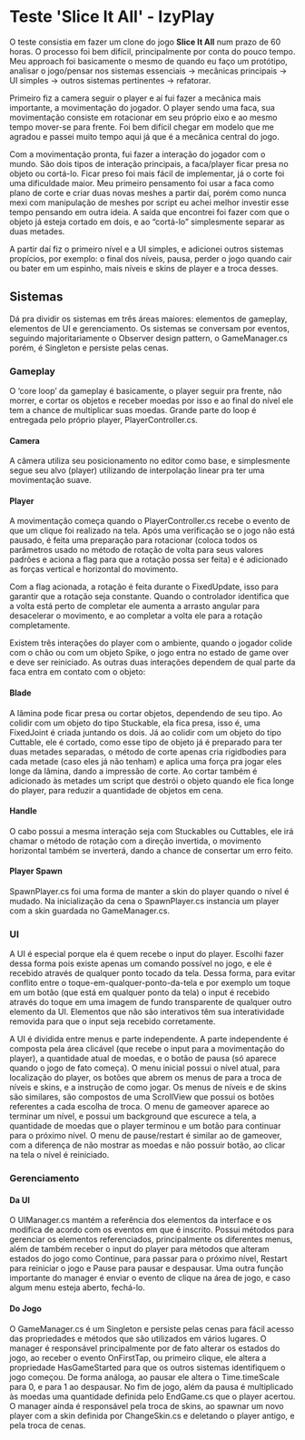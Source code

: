 # Teste 'Slice It All' - IzyPlay

O teste consistia em fazer um clone do jogo **Slice It All** num prazo de 60 horas. O processo foi bem difícil, principalmente por conta do pouco tempo. Meu approach foi basicamente o mesmo de quando eu faço um protótipo, analisar o jogo/pensar nos sistemas essenciais → mecânicas principais → UI simples → outros sistemas pertinentes → refatorar.

Primeiro fiz a camera seguir o player e aí fui fazer a mecânica mais importante, a movimentação do jogador. O player sendo uma faca, sua movimentação consiste em rotacionar em seu próprio eixo e ao mesmo tempo mover-se para frente. Foi bem difícil chegar em modelo que me agradou e passei muito tempo aqui já que é a mecânica central do jogo.

Com a movimentação pronta, fui fazer a interação do jogador com o mundo. São dois tipos de interação principais, a faca/player ficar presa no objeto ou cortá-lo. Ficar preso foi mais fácil de implementar, já o corte foi uma dificuldade maior. Meu primeiro pensamento foi usar a faca como plano de corte e criar duas novas meshes a partir daí, porém como nunca mexi com manipulação de meshes por script eu achei melhor investir esse tempo pensando em outra ideia. A saída que encontrei foi fazer com que o objeto já esteja cortado em dois, e ao “cortá-lo” simplesmente separar as duas metades.

A partir daí fiz o primeiro nível e a UI simples, e adicionei outros sistemas propícios, por exemplo: o final dos níveis, pausa, perder o jogo quando cair ou bater em um espinho, mais níveis e skins de player e a troca desses.

## Sistemas

Dá pra dividir os sistemas em três áreas maiores: elementos de gameplay, elementos de UI e gerenciamento. Os sistemas se conversam por eventos, seguindo majoritariamente o Observer design pattern, o GameManager.cs porém, é Singleton e persiste pelas cenas.

### Gameplay

O ‘core loop’ da gameplay é basicamente, o player seguir pra frente, não morrer, e cortar os objetos e receber moedas por isso e ao final do nível ele tem a chance de multiplicar suas moedas. Grande parte do loop é entregada pelo próprio player, PlayerController.cs.

#### Camera

A câmera utiliza seu posicionamento no editor como base, e simplesmente segue seu alvo (player) utilizando de interpolação linear pra ter uma movimentação suave.

#### Player

A movimentação começa quando o PlayerController.cs recebe o evento de que um clique foi realizado na tela. Após uma verificação se o jogo não está pausado, é feita uma preparação para rotacionar (coloca todos os parâmetros usado no método de rotação de volta para seus valores padrões e aciona a flag para que a rotação possa ser feita) e é adicionado as forças vertical e horizontal do movimento.

Com a flag acionada, a rotação é feita durante o FixedUpdate, isso para garantir que a rotação seja constante. Quando o controlador identifica que a volta está perto de completar ele aumenta a arrasto angular para desacelerar o movimento, e ao completar a volta ele para a rotação completamente.

Existem três interações do player com o ambiente, quando o jogador colide com o chão ou com um objeto Spike, o jogo entra no estado de game over e deve ser reiniciado. As outras duas interações dependem de qual parte da faca entra em contato com o objeto:

#### Blade

A lâmina pode ficar presa ou cortar objetos, dependendo de seu tipo. Ao colidir com um objeto do tipo Stuckable, ela fica presa, isso é, uma FixedJoint é criada juntando os dois. Já ao colidir com um objeto do tipo Cuttable, ele é cortado, como esse tipo de objeto já é preparado para ter duas metades separadas, o método de corte apenas cria rigidbodies para cada metade (caso eles já não tenham) e aplica uma força pra jogar eles longe da lâmina, dando a impressão de corte. Ao cortar também é adicionado às metades um script que destrói o objeto quando ele fica longe do player, para reduzir a quantidade de objetos em cena.

#### Handle

O cabo possui a mesma interação seja com Stuckables ou Cuttables, ele irá chamar o método de rotação com a direção invertida, o movimento horizontal também se inverterá, dando a chance de consertar um erro feito.

#### Player Spawn

SpawnPlayer.cs foi uma forma de manter a skin do player quando o nível é mudado. Na inicialização da cena o SpawnPlayer.cs instancia um player com a skin guardada no GameManager.cs.

### UI

A UI é especial porque ela é quem recebe o input do player. Escolhi fazer dessa forma pois existe apenas um comando possível no jogo, e ele é recebido através de qualquer ponto tocado da tela. Dessa forma, para evitar conflito entre o toque-em-qualquer-ponto-da-tela e por exemplo um toque em um botão (que está em qualquer ponto da tela) o input é recebido através do toque em uma imagem de fundo transparente de qualquer outro elemento da UI. Elementos que não são interativos têm sua interatividade removida para que o input seja recebido corretamente.

A UI é dividida entre menus e parte independente. A parte independente é composta pela área clicável (que recebe o input para a movimentação do player), a quantidade atual de moedas, e o botão de pausa (só aparece quando o jogo de fato começa). O menu inicial possui o nível atual, para localização do player, os botões que abrem os menus de para a troca de níveis e skins, e a instrução de como jogar. Os menus de níveis e de skins são similares, são compostos de uma ScrollView que possui os botões referentes a cada escolha de troca. O menu de gameover aparece ao terminar um nível, e possui um background que escurece a tela, a quantidade de moedas que o player terminou e um botão para continuar para o próximo nível. O menu de pause/restart é similar ao de gameover, com a diferença de não mostrar as moedas e não possuir botão, ao clicar na tela o nível é reiniciado.

### Gerenciamento

#### Da UI

O UIManager.cs mantém a referência dos elementos da interface e os modifica de acordo com os eventos em que é inscrito. Possui métodos para gerenciar os elementos referenciados, principalmente os diferentes menus, além de também receber o input do player para métodos que alteram estados do jogo como Continue, para passar para o próximo nível, Restart para reiniciar o jogo e Pause para pausar e despausar. Uma outra função importante do manager é enviar o evento de clique na área de jogo, e caso algum menu esteja aberto, fechá-lo.

#### Do Jogo

O GameManager.cs é um Singleton e persiste pelas cenas para fácil acesso das propriedades e métodos que são utilizados em vários lugares. O manager é responsável principalmente por de fato alterar os estados do jogo, ao receber o evento OnFirstTap, ou primeiro clique, ele altera a propriedade HasGameStarted para que os outros sistemas identifiquem o jogo começou. De forma análoga, ao pausar ele altera o Time.timeScale para 0, e para 1 ao despausar. No fim de jogo, além da pausa é multiplicado às moedas uma quantidade definida pelo EndGame.cs que o player acertou. O manager ainda é responsável pela troca de skins, ao spawnar um novo player com a skin definida por ChangeSkin.cs e deletando o player antigo, e pela troca de cenas.